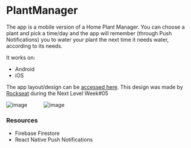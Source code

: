 # PlantManager

The app is a mobile version of a Home Plant Manager. You can choose a plant and pick a time/day and the app will remember (through Push Notifications) you to water your plant the next time it needs water, according to its needs.

It works on:
* Android
* iOS

The app layout/design can be [accessed here](https://www.figma.com/file/k0Ytye7hf4XQ0yq6MXCjhe/PlantManager-Copy?node-id=0%3A1"). This design was made by [Rockseat](https://rocketseat.com.br) during the Next Level Week#05

![image](https://user-images.githubusercontent.com/61962950/121092172-8a6dcf80-c7c1-11eb-8b5d-bc0d73732749.png) &nbsp;&nbsp;&nbsp;&nbsp;&nbsp;&nbsp;&nbsp;&nbsp;&nbsp; ![image](https://user-images.githubusercontent.com/61962950/121092234-98bbeb80-c7c1-11eb-938a-54a84fb88b34.png)

### Resources

* Firebase Firestore
* React Native Push Notifications
